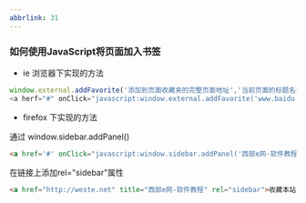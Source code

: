 ```yaml
---
abbrlink: 31
---
```



### 如何使用JavaScript将页面加入书签

- ie 浏览器下实现的方法

```js
window.external.addFavorite('添加到页面收藏夹的完整页面地址','当前页面的标题名称');
<a herf="#" onClick="javascript:window.external.addFavorite('www.baidu.com'，'百度')">添加到收藏夹</a>
```

- firefox 下实现的方法

通过 window.sidebar.addPanel()

```html
<a href='#' onClick="javascript:window.sidebar.addPanel('西部e网-软件教程','http://weste.net','');">收藏本站</a>
```

在链接上添加rel="sidebar"属性

```html
<a href="http://weste.net" title="西部e网-软件教程" rel="sidebar">收藏本站</a>
```